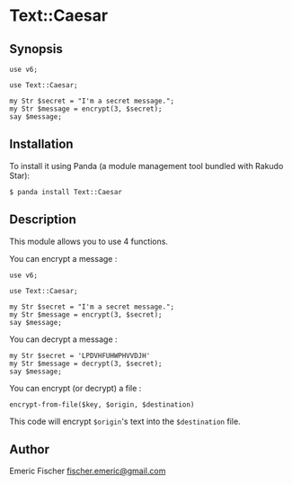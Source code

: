 # Text::Caesar

## Synopsis

```Perl6
use v6;

use Text::Caesar;

my Str $secret = "I'm a secret message.";
my Str $message = encrypt(3, $secret);
say $message;
```

## Installation

To install it using Panda (a module management tool bundled with Rakudo Star):

```
$ panda install Text::Caesar
```

## Description

This module allows you to use 4 functions.

You can encrypt a message :
```Perl6
use v6;

use Text::Caesar;

my Str $secret = "I'm a secret message.";
my Str $message = encrypt(3, $secret);
say $message;
```
You can decrypt a message :
```Perl6
my Str $secret = 'LPDVHFUHWPHVVDJH'
my Str $message = decrypt(3, $secret);
say $message;
```
You can encrypt (or decrypt) a file :
```Perl6
encrypt-from-file($key, $origin, $destination)
```
This code will encrypt `$origin`'s text into the `$destination` file.

## Author

Emeric Fischer <fischer.emeric@gmail.com>
